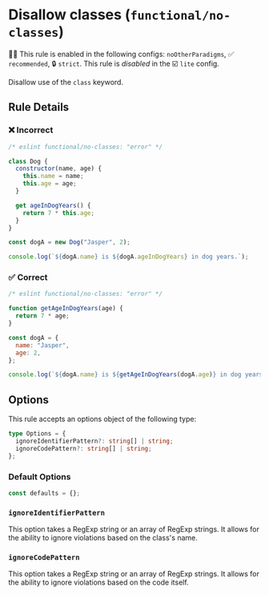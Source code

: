 <!-- markdownlint-disable -->
<!-- begin auto-generated rule header -->

# Disallow classes (`functional/no-classes`)

💼🚫 This rule is enabled in the following configs: `noOtherParadigms`, ✅ `recommended`, 🔒 `strict`. This rule is _disabled_ in the ☑️ `lite` config.

<!-- end auto-generated rule header -->
<!-- markdownlint-restore -->
<!-- markdownlint-restore -->

Disallow use of the `class` keyword.

## Rule Details

### ❌ Incorrect

<!-- eslint-skip -->

```js
/* eslint functional/no-classes: "error" */

class Dog {
  constructor(name, age) {
    this.name = name;
    this.age = age;
  }

  get ageInDogYears() {
    return 7 * this.age;
  }
}

const dogA = new Dog("Jasper", 2);

console.log(`${dogA.name} is ${dogA.ageInDogYears} in dog years.`);
```

### ✅ Correct

```js
/* eslint functional/no-classes: "error" */

function getAgeInDogYears(age) {
  return 7 * age;
}

const dogA = {
  name: "Jasper",
  age: 2,
};

console.log(`${dogA.name} is ${getAgeInDogYears(dogA.age)} in dog years.`);
```

## Options

This rule accepts an options object of the following type:

```ts
type Options = {
  ignoreIdentifierPattern?: string[] | string;
  ignoreCodePattern?: string[] | string;
};
```

### Default Options

```ts
const defaults = {};
```

### `ignoreIdentifierPattern`

This option takes a RegExp string or an array of RegExp strings.
It allows for the ability to ignore violations based on the class's name.

### `ignoreCodePattern`

This option takes a RegExp string or an array of RegExp strings.
It allows for the ability to ignore violations based on the code itself.
